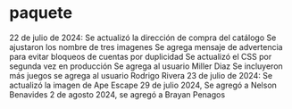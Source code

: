 # paquete
22 de julio de 2024: Se actualizó la dirección de compra del catálogo
Se ajustaron los nombre de tres imagenes
Se agrega mensaje de advertencia para evitar bloqueos de cuentas por duplicidad
Se actualizó el CSS por segunda vez en producción
Se agrega al usuario Miller Diaz
Se  incluyeron más juegos
se agrega al usuario Rodrigo Rivera 
23 de julio de 2024: Se actualizó la imagen de Ape Escape
29 de julio 2024, Se agregó a Nelson Benavides
2 de agosto 2024, se agregó a Brayan Penagos
